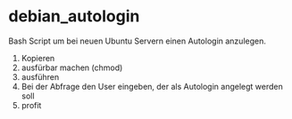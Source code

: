 # debian_autologin
Bash Script um bei neuen Ubuntu Servern einen Autologin anzulegen.

1. Kopieren
2. ausfürbar machen (chmod)
3. ausführen
4. Bei der Abfrage den User eingeben, der als Autologin angelegt werden soll
5. profit
